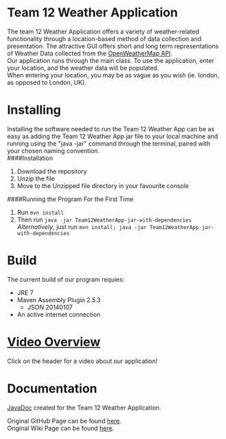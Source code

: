 # Team 12 Weather Application
The team 12 Weather Application offers a variety of weather-related functionality through a location-based method of data collection and presentation. The attractive GUI offers short and long term representations of Weather Data collected from the [OpenWeatherMap API](http://openweathermap.org/api). <br>
Our application runs through the main class. To use the application, enter your location, and the weather data will be populated.<br>
When entering your location, you may be as vague as you wish (ie. london, as opposed to London, UK).

# Installing
Installing the software needed to run the Team 12 Weather App can be as easy as adding the Team 12 Weather App jar file to your local machine and running using the "java -jar" command through the terminal, paired with your chosen naming convention.
<br>
####Installation
1. Download the repository
2. Unzip the file
3. Move to the Unzipped file directory in your favourite console<br>

####Running the Program For the First Time<br>
1. Run `mvn install`
2. Then run `java -jar Team12WeatherApp-jar-with-dependencies`<br>
<i>Alternatively</i>, just run `mvn install; java -jar Team12WeatherApp-jar-with-dependencies`

# Build
The current build of our program requies:
* JRE 7
* Maven Assembly Plugin 2.5.3
  - JSON 20140107
* An active internet connection<br>

# [Video Overview](https://www.youtube.com/watch?v=oFI2HKbGL0Q)
Click on the header for a video about our application!

# Documentation
[JavaDoc](https://github.com/UWO-2212-W2015/team12/tree/master/doc) created for the Team 12 Weather Application.

Original GitHub Page can be found [here](https://github.com/UWO-2212-W2015/team12).<br>
Original Wiki Page can be found [here](https://github.com/UWO-2212-W2015/team12/wiki).